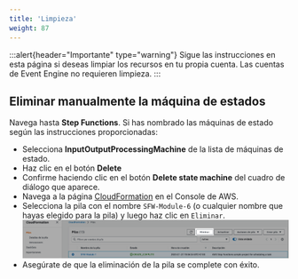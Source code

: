 ```yaml
---
title: 'Limpieza'
weight: 87
---
```

:::alert{header="Importante" type="warning"}
Sigue las instrucciones en esta página si deseas limpiar los recursos en tu propia cuenta. Las cuentas de Event Engine no requieren limpieza.
:::


## Eliminar manualmente la máquina de estados

Navega hasta **Step Functions**. Si has nombrado las máquinas de estado según las instrucciones proporcionadas:

- Selecciona **InputOutputProcessingMachine** de la lista de máquinas de estado.
- Haz clic en el botón **Delete**
- Confirme haciendo clic en el botón **Delete state machine** del cuadro de diálogo que aparece.
- Navega a la página [CloudFormation](https://console.aws.amazon.com/cloudformation/home) en el Console de AWS.
- Selecciona la pila con el nombre `SFW-Module-6` (o cualquier nombre que hayas elegido para la pila) y luego haz clic en `Eliminar`.
  ![CloudFormation delete](/static/img/es/setup/setup-cloudformation-delete.png)
- Asegúrate de que la eliminación de la pila se complete con éxito.
